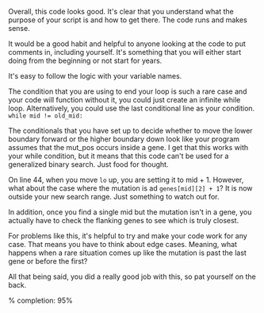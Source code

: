 Overall, this code looks good. It's clear that you understand what the purpose of your script is and how to get there. The code runs and makes sense.

It would be a good habit and helpful to anyone looking at the code to put comments in, including yourself. It's something that you will either start doing from the beginning or not start for years.

It's easy to follow the logic with your variable names.

The condition that you are using to end your loop is such a rare case and your code will function without it, you could just create an infinite while loop. Alternatively, you could use the last conditional line as your condition. `while mid != old_mid:`

The conditionals that you have set up to decide whether to move the lower boundary forward or the higher boundary down look like your program assumes that the mut_pos occurs inside a gene. I get that this works with your while condition, but it means that this code can't be used for a generalized binary search. Just food for thought.

On line 44, when you move `lo` up, you are setting it to mid + 1. However, what about the case where the mutation is ad `genes[mid][2] + 1`? It is now outside your new search range. Just something to watch out for.

In addition, once you find a single mid but the mutation isn't in a gene, you actually have to check the flanking genes to see which is truly closest. 

For problems like this, it's helpful to try and make your code work for any case. That means you have to think about edge cases. Meaning, what happens when a rare situation comes up like the mutation is past the last gene or before the first?

All that being said, you did a really good job with this, so pat yourself on the back.

% completion: 95%